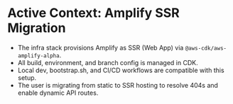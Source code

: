 # Active Context: Amplify SSR Migration

- The infra stack provisions Amplify as SSR (Web App) via `@aws-cdk/aws-amplify-alpha`.
- All build, environment, and branch config is managed in CDK.
- Local dev, bootstrap.sh, and CI/CD workflows are compatible with this setup.
- The user is migrating from static to SSR hosting to resolve 404s and enable dynamic API routes.
